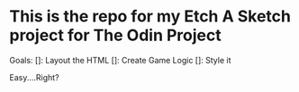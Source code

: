 # This is the repo for my Etch A Sketch project for The Odin Project

Goals:
[]: Layout the HTML
[]: Create Game Logic
[]: Style it

Easy....Right?
